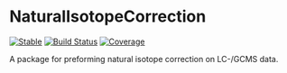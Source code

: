 # NaturalIsotopeCorrection

[![Stable](https://img.shields.io/badge/docs-stable-blue.svg)](https://vm-vh.github.io/NaturalIsotopeCorrection.jl/stable/)
[![Build Status](https://github.com/vm-vh/NaturalIsotopeCorrection.jl/actions/workflows/CI.yml/badge.svg?branch=main)](https://github.com/vm-vh/NaturalIsotopeCorrection.jl/actions/workflows/CI.yml?query=branch%3Amain)
[![Coverage](https://codecov.io/gh/vm-vh/NaturalIsotopeCorrection.jl/branch/main/graph/badge.svg)](https://codecov.io/gh/vm-vh/NaturalIsotopeCorrection.jl)

A package for preforming natural isotope correction on LC-/GCMS data.
